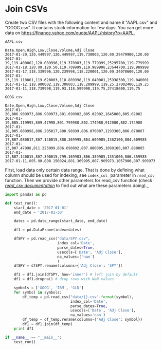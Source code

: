 # Join CSVs

Create two CSV files with the following content and name it "AAPL.csv" and "GOOG.csv". It contains stock information for few days. You can get more data on [https://finance.yahoo.com/quote/AAPL/history?p=AAPL. ](https://finance.yahoo.com/quote/AAPL/history?p=AAPL)

```
AAPL.csv

Date,Open,High,Low,Close,Volume,Adj Close
2017-01-20,120.449997,120.449997,119.730003,120.00,29479900,120.00
2017-01-19,119.400002,120.089996,119.370003,119.779999,25295700,119.779999
2017-01-18,120.00,120.50,119.709999,119.989998,23644700,119.989998
2017-01-17,118.339996,120.239998,118.220001,120.00,34078600,120.00
2017-01-13,119.110001,119.620003,118.809998,119.040001,25938300,119.040001
2017-01-12,118.900002,119.300003,118.209999,119.25,27002400,119.25
2017-01-11,118.739998,119.93,118.599998,119.75,27418600,119.75
```

```
GOOG.csv

Date,Open,High,Low,Close,Volume,Adj Close
2017-01-20,806.909973,806.909973,801.690002,805.02002,1645000,805.02002
2017-01-19,805.119995,809.47998,801.799988,802.174988,912000,802.174988
2017-01-18,805.809998,806.205017,800.98999,806.070007,1293300,806.070007
2017-01-17,807.080017,807.140015,800.369995,804.609985,1362100,804.609985
2017-01-13,807.47998,811.223999,806.690002,807.880005,1090100,807.880005
2017-01-12,807.140015,807.390015,799.169983,806.359985,1351000,806.359985
2017-01-11,805.00,808.150024,801.369995,807.909973,1057900,807.909973
```

First, load data only certain data range. That is done by defining what column should be used for indexing, see `index_col`_ parameter in _`read_csv`_ function. Then we provide other parameters for read\_csv function \(check _[_read\_csv documentation_](http://pandas.pydata.org/pandas-docs/stable/generated/pandas.read_csv.html)_ to find out what are these parameters doing\)._

```py
import pandas as pd

def test_run():
    start_date = '2017-01-01'
    end_date = '2017-01-30'

    dates = pd.date_range(start_date, end_date)

    df1 = pd.DataFrame(index=dates)

    dfSPY = pd.read_csv("data/SPY.csv",
                        index_col='Date',
                        parse_dates=True,
                        usecols=['Date', 'Adj Close'],
                        na_values=['nan']
                        )
    dfSPY = dfSPY.rename(columns={'Adj Close': 'SPY'})

    df1 = df1.join(dfSPY, how='inner') # left join by default
    df1 = df1.dropna() # drop rows with NaN values

    symbols = ['GOOG', 'IBM', 'GLD']
    for symbol in symbols:
        df_temp = pd.read_csv("data/{}.csv".format(symbol),
                              index_col='Date',
                              parse_dates=True,
                              usecols=['Date', 'Adj Close'],
                              na_values='nan')
        df_temp = df_temp.rename(columns={'Adj Close': symbol})
        df1 = df1.join(df_temp)
    print df1

if __name__ == "__main__":
    test_run()
```



